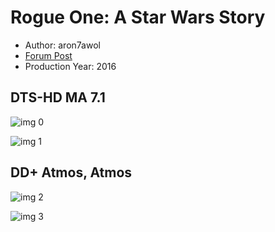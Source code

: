# Rogue One: A Star Wars Story

* Author: aron7awol
* [Forum Post](https://www.avsforum.com/threads/bass-eq-for-filtered-movies.2995212/post-56834676)
* Production Year: 2016

## DTS-HD MA 7.1

![img 0](https://i.imgur.com/SgKWec5.jpg)

![img 1](https://i.imgur.com/2GuQ7bK.jpg)

## DD+ Atmos, Atmos

![img 2](https://i.imgur.com/SgKWec5.jpg)

![img 3](https://i.imgur.com/2GuQ7bK.jpg)

